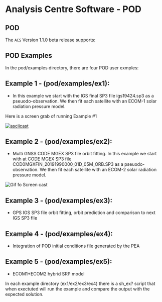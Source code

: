 # Analysis Centre Software - POD

## POD

The `ACS` Version 1.1.0 beta release supports:

## POD Examples
In the pod/examples directory, there are four POD user exmples: 

## Example 1 - (pod/examples/ex1):

* In this example we start with the IGS final SP3 file igs19424.sp3 as a pseuodo-observation. 
  We then fit each satellite with an ECOM-1 solar radiation pressure model.

Here is a screen grab of running Example #1

[![asciicast](https://asciinema.org/a/DvKwOYJFDykl1pwI4mlaWgTQI.png)](https://asciinema.org/a/DvKwOYJFDykl1pwI4mlaWgTQI?speed=3)

 
## Example 2 - (pod/examples/ex2):

* Multi GNSS CODE MGEX SP3 file orbit fitting. In this example we start with at CODE MGEX SP3 file COD0MGXFIN_20191990000_01D_05M_ORB.SP3 as a pseuodo-observation. 
  We then fit each satellite with an ECOM-2 solar radiation pressure model.


![Gif fo Screen cast](https://peanpod.s3-ap-southeast-2.amazonaws.com/casts/pod/ex2/pod_example_2.gif)

## Example 3 - (pod/examples/ex3):

* GPS IGS SP3 file orbit fitting, orbit prediction and comparison to next IGS SP3 file

## Example 4 - (pod/examples/ex4):

* Integration of POD initial conditions file generated by the PEA

## Example 5 - (pod/examples/ex5):

* ECOM1+ECOM2 hybrid SRP model 

In each example directory (ex1/ex2/ex3/ex4) there is a sh_ex? script that when exectuted 
will run the example and compare the output with the expected solution. 
